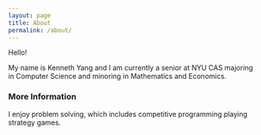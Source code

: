 ```yaml
---
layout: page
title: About
permalink: /about/
---
```


Hello!

My name is Kenneth Yang and I am currently a senior at NYU CAS majoring in Computer Science and minoring in Mathematics and Economics.

### More Information

I enjoy problem solving, which includes competitive programming playing strategy games.

